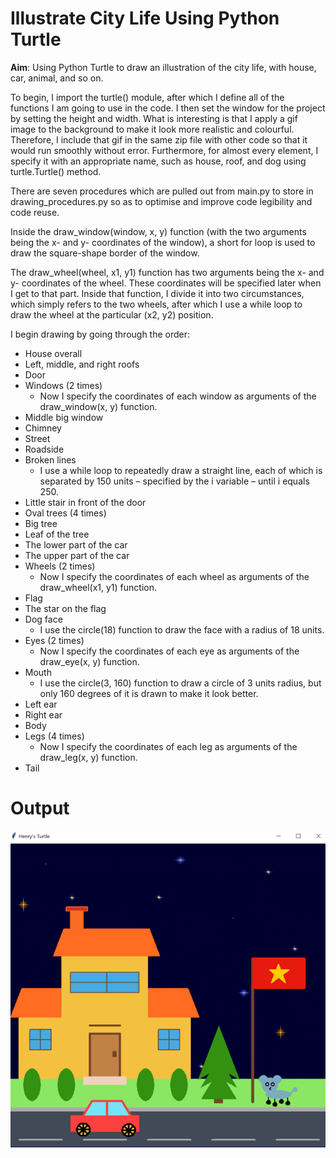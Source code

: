 # Illustrate City Life Using Python Turtle
**Aim**: Using Python Turtle to draw an illustration of the city life, with house, car, animal, and so on.

To begin, I import the turtle() module, after which I define all of the functions I am going to use in the code. I then set the window for the project by setting the height and width. What is interesting is that I apply a gif image to the background to make it look more realistic and colourful. Therefore, I include that gif in the same zip file with other code so that it would run smoothly without error. Furthermore, for almost every element, I specify it with an appropriate name, such as house, roof, and dog using turtle.Turtle() method.

There are seven procedures which are pulled out from main.py to store in drawing_procedures.py so as to optimise and improve code legibility and code reuse.

Inside the draw_window(window, x, y) function (with the two arguments being the x- and y- coordinates of the window), a short for loop is used to draw the square-shape border of the window.

The draw_wheel(wheel, x1, y1) function has two arguments being the x- and y- coordinates of the wheel. These coordinates will be specified later when I get to that part. Inside that function, I divide it into two circumstances, which simply refers to the two wheels, after which I use a while loop to draw the wheel at the particular (x2, y2) position.

I begin drawing by going through the order:
- House overall
- Left, middle, and right roofs
- Door
- Windows (2 times)  
  -  Now I specify the coordinates of each window as arguments of the draw_window(x, y) function.
- Middle big window
- Chimney</br>
- Street</br>
- Roadside</br>
- Broken lines  
  -  I use a while loop to repeatedly draw a straight line, each of which is separated by 150 units – specified by the i variable – until i equals 250.
- Little stair in front of the door
- Oval trees (4 times)
- Big tree
- Leaf of the tree
- The lower part of the car
- The upper part of the car
- Wheels (2 times)
  -  Now I specify the coordinates of each wheel as arguments of the draw_wheel(x1, y1) function.
- Flag
- The star on the flag
- Dog face
  -  I use the circle(18) function to draw the face with a radius of 18 units.
- Eyes (2 times)  
  -  Now I specify the coordinates of each eye as arguments of the draw_eye(x, y) function.
- Mouth  
  -  I use the circle(3, 160) function to draw a circle of 3 units radius, but only 160 degrees of it is drawn to make it look better.
- Left ear
- Right ear
- Body
- Legs (4 times)  
  -  Now I specify the coordinates of each leg as arguments of the draw_leg(x, y) function.
-  Tail

# Output
![The output of running main.py](assets/output.png)
